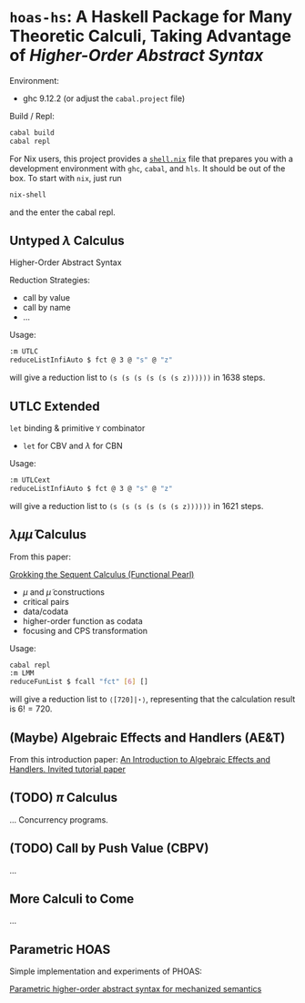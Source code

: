 # `hoas-hs`: A Haskell Package for Many Theoretic Calculi, Taking Advantage of *Higher-Order Abstract Syntax*

Environment:
- ghc 9.12.2 (or adjust the `cabal.project` file)

Build / Repl:

```sh
cabal build
cabal repl
```

For Nix users, this project provides a [`shell.nix`](/shell.nix) file that prepares you with a development environment
with `ghc`, `cabal`, and `hls`. It should be out of the box. To start with `nix`, just run

```sh
nix-shell
```

and the enter the cabal repl.



## Untyped $\lambda$ Calculus

Higher-Order Abstract Syntax

Reduction Strategies:

- call by value
- call by name
- ...

Usage:

```sh
:m UTLC
reduceListInfiAuto $ fct @ 3 @ "s" @ "z"
```

will give a reduction list to `(s (s (s (s (s (s z))))))` in 1638 steps.



## UTLC Extended

`let` binding & primitive `Y` combinator

- `let` for CBV and $\lambda$ for CBN

Usage:

```sh
:m UTLCext
reduceListInfiAuto $ fct @ 3 @ "s" @ "z"
```

will give a reduction list to `(s (s (s (s (s (s z))))))` in 1621 steps.



## $\lambda \mu \tilde{\mu}$ Calculus

From this paper:

[Grokking the Sequent Calculus (Functional Pearl)](https://dl.acm.org/doi/10.1145/3674639)

- $\mu$ and $\tilde{\mu}$ constructions
- critical pairs
- data/codata
- higher-order function as codata
- focusing and CPS transformation

Usage:

```sh
cabal repl
:m LMM
reduceFunList $ fcall "fct" [6] []
```

will give a reduction list to `⟨[720]|⋆⟩`, representing that the calculation result is $6!=720$.



## (Maybe) Algebraic Effects and Handlers (AE&T)

From this introduction paper: [An Introduction to Algebraic Effects and Handlers. Invited tutorial paper](https://www.sciencedirect.com/science/article/pii/S1571066115000705)



## (TODO) $\pi$ Calculus

... Concurrency programs.

## (TODO) Call by Push Value (CBPV)
...

## More Calculi to Come
...



## Parametric HOAS

Simple implementation and experiments of PHOAS:

[Parametric higher-order abstract syntax for mechanized semantics](https://dl.acm.org/doi/10.1145/1411204.1411226)
